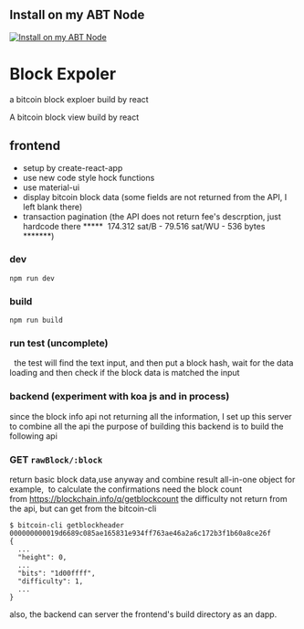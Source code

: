## Install on my ABT Node

[![Install on my ABT Node](https://raw.githubusercontent.com/blocklet/development-guide/main/assets/install_on_abtnode.svg)](https://install.arcblock.io/?action=blocklet-install&meta_url=https%3A%2F%2Fgithub.com%2Fezioruan%2Fblock-expoler%2Freleases%2Fdownload%2F0.1.0%2Fblocklet.json)

# Block Expoler
a bitcoin block exploer build by react



A bitcoin block view build by react 

## frontend 
- setup by create-react-app
- use new code style hock functions
- use material-ui
- display bitcoin block data (some fields are not returned from the API, I left blank there)
- transaction pagination (the API does not return fee's descrption, just hardcode there *****  174.312 sat/B - 79.516 sat/WU - 536 bytes *******)


### dev
```
npm run dev
```
### build
```
npm run build
```

### run test (uncomplete)
 
the test will find the text input, and then put a block hash, wait for the data loading and then check if the block data is matched the input







### backend (experiment with koa js and in process)
since the block info api not returning all the information, I set up this server to combine all the api
the purpose of building this backend is to build the following api
### GET `rawBlock/:block`
return basic block data,use anyway and combine result all-in-one object
for example,  to calculate the confirmations need the block count from https://blockchain.info/q/getblockcount
the difficulty not return from the api, but can get from the bitcoin-cli
```
$ bitcoin-cli getblockheader 000000000019d6689c085ae165831e934ff763ae46a2a6c172b3f1b60a8ce26f
{
  ...
  "height": 0,
  ...
  "bits": "1d00ffff",
  "difficulty": 1,
  ...
}
```

also, the backend can server the frontend's build directory as an dapp.






